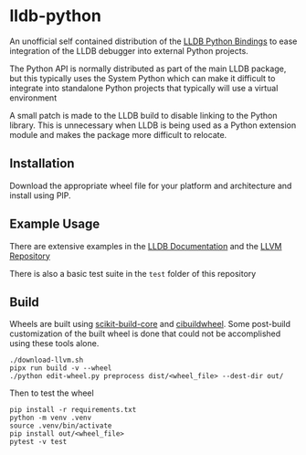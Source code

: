 lldb-python
===========

An unofficial self contained distribution of the 
[LLDB Python Bindings](https://lldb.llvm.org/python_api.html) to ease integration of the
LLDB debugger into external Python projects.

The Python API is normally distributed as part of the main LLDB package, but this
typically uses the System Python which can make it difficult to integrate into
standalone Python projects that typically will use a virtual environment

A small patch is made to the LLDB build to disable linking to the Python library.
This is unnecessary when LLDB is being used as a Python extension module and makes
the package more difficult to relocate.

Installation
------------

Download the appropriate wheel file for your platform and architecture and install
using PIP.

Example Usage
-------------

There are extensive examples in the [LLDB Documentation](https://lldb.llvm.org/use/python.html)
and the [LLVM Repository](https://github.com/llvm/llvm-project/tree/main/lldb/examples/python)

There is also a basic test suite in the `test` folder of this repository


Build
-----

Wheels are built using [scikit-build-core](https://github.com/scikit-build/scikit-build-core)
and [cibuildwheel](https://github.com/pypa/cibuildwheel). Some post-build customization
of the built wheel is done that could not be accomplished using these tools alone.

```
./download-llvm.sh
pipx run build -v --wheel
./python edit-wheel.py preprocess dist/<wheel_file> --dest-dir out/
```

Then to test the wheel
```
pip install -r requirements.txt
python -m venv .venv
source .venv/bin/activate
pip install out/<wheel_file>
pytest -v test
```
